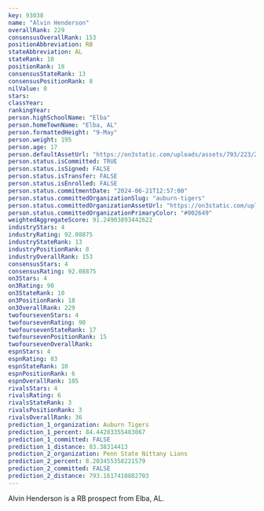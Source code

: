 ```yaml
---
key: 93038
name: "Alvin Henderson"
overallRank: 229
consensusOverallRank: 153
positionAbbreviation: RB
stateAbbreviation: AL
stateRank: 10
positionRank: 18
consensusStateRank: 13
consensusPositionRank: 8
nilValue: 0
stars: 
classYear: 
rankingYear: 
person.highSchoolName: "Elba"
person.homeTownName: "Elba, AL"
person.formattedHeight: "9-May"
person.weight: 195
person.age: 17
person.defaultAssetUrl: "https://on3static.com/uploads/assets/793/223/223793.png"
person.status.isCommitted: TRUE
person.status.isSigned: FALSE
person.status.isTransfer: FALSE
person.status.isEnrolled: FALSE
person.status.commitmentDate: "2024-06-21T12:57:00"
person.status.committedOrganizationSlug: "auburn-tigers"
person.status.committedOrganizationAssetUrl: "https://on3static.com/uploads/assets/732/149/149732.svg"
person.status.committedOrganizationPrimaryColor: "#002649"
weightedAggregateScore: 91.24903893442622
industryStars: 4
industryRating: 92.08875
industryStateRank: 13
industryPositionRank: 8
industryOverallRank: 153
consensusStars: 4
consensusRating: 92.08875
on3Stars: 4
on3Rating: 90
on3StateRank: 10
on3PositionRank: 18
on3OverallRank: 229
twofoursevenStars: 4
twofoursevenRating: 90
twofoursevenStateRank: 17
twofoursevenPositionRank: 15
twofoursevenOverallRank: 
espnStars: 4
espnRating: 83
espnStateRank: 10
espnPositionRank: 6
espnOverallRank: 105
rivalsStars: 4
rivalsRating: 6
rivalsStateRank: 3
rivalsPositionRank: 3
rivalsOverallRank: 36
prediction_1_organization: Auburn Tigers
prediction_1_percent: 84.44283355483067
prediction_1_committed: FALSE
prediction_1_distance: 83.38314413
prediction_2_organization: Penn State Nittany Lions
prediction_2_percent: 8.203455358221579
prediction_2_committed: FALSE
prediction_2_distance: 793.1617410882703
---
```

Alvin Henderson is a RB prospect from Elba, AL.